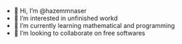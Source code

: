 - 👋 Hi, I’m @hazemmnaser
- 👀 I’m interested in unfinished workd
- 🌱 I’m currently learning mathematical and programming 
- 💞️ I’m looking to collaborate on free softwares

<!---
hazemmnaser/hazemmnaser is a ✨ special ✨ repository because its `README.md` (this file) appears on your GitHub profile.
You can click the Preview link to take a look at your changes.
--->
